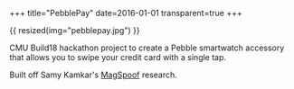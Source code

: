 +++
title="PebblePay"
date=2016-01-01
transparent=true
+++

{{ resized(img="pebblepay.jpg") }}

CMU Build18 hackathon project to create a Pebble smartwatch accessory that allows you to swipe your credit card with a single tap.

Built off Samy Kamkar's [MagSpoof](https://github.com/samyk/magspoof) research.
